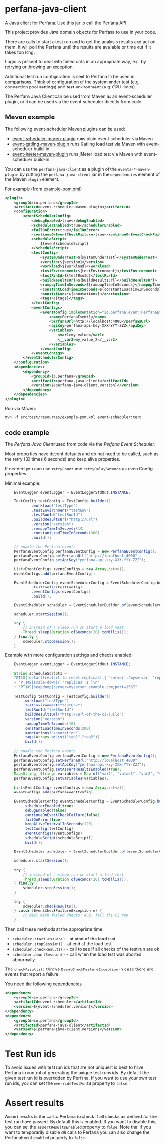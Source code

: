 # perfana-java-client

A Java client for Perfana. Use this jar to call the Perfana API.

This project provides Java domain objects for Perfana to use in your code.

There are calls to start a test run and to get the analysis results and act on them.
It will poll the Perfana until the results are available or time out if it takes too long.

Logic is present to deal with failed calls in an appropriate way, 
e.g. by retrying or throwing an exception.

Additional test run configuration is sent to Perfana to be used in comparisons.
Think of configuration of the system under test (e.g. connection pool settings)
and test environment (e.g. CPU limits).

The Perfana Java Client can be used from Maven as an event-scheduler plugin, 
or it can be used via the event-scheduler directly from code.

## Maven example

The following event-scheduler Maven plugins can be used:
* [event-scheduler-maven-plugin](https://github.com/perfana/event-scheduler-maven-plugin) runs plain event-scheduler via Maven 
* [event-gatling-maven-plugin](https://github.com/perfana/events-gatling-maven-plugin) runs Gatling load test via Maven with event-scheduler build-in
* [event-jmeter-maven-plugin](https://github.com/perfana/events-jmeter-maven-plugin)  runs jMeter load test via Maven with event-scheduler build-in

You can use the `perfana-java-client` as a plugin of the `events-*-maven-plugin`
by putting the `perfana-java-client` jar in the `dependencies` element 
of the Maven `plugin` element.

For example (from [example-pom.xml](src/test/resources/example-pom.xml)):

```xml
<plugin>
    <groupId>io.perfana</groupId>
    <artifactId>event-scheduler-maven-plugin</artifactId>
    <configuration>
        <eventSchedulerConfig>
            <debugEnabled>true</debugEnabled>
            <schedulerEnabled>true</schedulerEnabled>
            <failOnError>true</failOnError>
            <continueOnEventCheckFailure>true</continueOnEventCheckFailure>
            <scheduleScript>
                ${eventScheduleScript}
            </scheduleScript>
            <testConfig>
                <systemUnderTest>${systemUnderTest}</systemUnderTest>
                <version>${version}</version>
                <workload>${workload}</workload>
                <testEnvironment>${testEnvironment}</testEnvironment>
                <testRunId>${testRunId}</testRunId>
                <buildResultsUrl>${buildResultsUrl}</buildResultsUrl>
                <rampupTimeInSeconds>${rampupTimeInSeconds}</rampupTimeInSeconds>
                <constantLoadTimeInSeconds>${constantLoadTimeInSeconds}</constantLoadTimeInSeconds>
                <annotations>${annotations}</annotations>
                <tags>${tags}</tags>
            </testConfig>
            <eventConfigs>
                <eventConfig implementation="io.perfana.event.PerfanaEventConfig">
                    <name>PerfanaEvent1</name>
                    <perfanaUrl>http://localhost:4000</perfanaUrl>
                    <apiKey>perfana-api-key-XXX-YYY-ZZZ</apiKey>
                    <variables>
                        <var1>my_value</var1>
                        <__var2>my_value_2</__var2>
                    </variables>
                </eventConfig>
            </eventConfigs>
        </eventSchedulerConfig>
    </configuration>
    <dependencies>
        <dependency>
            <groupId>io.perfana</groupId>
            <artifactId>perfana-java-client</artifactId>
            <version>${perfana-java-client.version}</version>
        </dependency>
    </dependencies>
</plugin>
```
Run via Maven:

    mvn -f src/test/resources/example-pom.xml event-scheduler:test

## code example 

The _Perfana Java Client_ used from code via the _Perfana Event Scheduler_.

Most properties have decent defaults and do not need to be
called, such as the retry (30 times 6 seconds) and keep alive properties.

If needed you can use `retryCount` and `retryDelaySeconds` as eventConfig properties.

Minimal example:

```java
    EventLogger eventLogger = EventLoggerStdOut.INSTANCE;

    TestConfig testConfig = TestConfig.builder()
            .workload("testType")
            .testEnvironment("testEnv")
            .testRunId("testRunId")
            .buildResultsUrl("http://url")
            .version("version")
            .rampupTimeInSeconds(10)
            .constantLoadTimeInSeconds(300)
            .build();

    // enable the Perfana events
    PerfanaEventConfig perfanaEventConfig = new PerfanaEventConfig();
    perfanaEventConfig.setPerfanaUrl("http://localhost:4000");
    perfanaEventConfig.setApiKey("perfana-api-key-XXX-YYY-ZZZ");

    List<EventConfig> eventConfigs = new ArrayList<>();
    eventConfigs.add(perfanaEventConfig);

    EventSchedulerConfig eventSchedulerConfig = EventSchedulerConfig.builder()
            .testConfig(testConfig)
            .eventConfigs(eventConfigs)
            .build();

    EventScheduler scheduler = EventSchedulerBuilder.of(eventSchedulerConfig, eventLogger);

    scheduler.startSession();

    try {
        // instead of a sleep run or start a load test
        Thread.sleep(Duration.ofSeconds(20).toMillis());
    } finally {
        scheduler.stopSession();
    }
```

Example with more configuration settings and checks enabled:

```java
    EventLogger eventLogger = EventLoggerStdOut.INSTANCE;
    
    String scheduleScript1 =
    "PT1S|restart(restart to reset replicas)|{ 'server':'myserver' 'replicas':2, 'tags': [ 'first', 'second' ] }\n"
    + "PT10S|scale-down|{ 'replicas':1 }\n"
    + "PT18S|heapdump|server=myserver.example.com;port=1567";
    
    TestConfig testConfig = TestConfig.builder()
        .workload("testType")
        .testEnvironment("testEnv")
        .testRunId("testRunId")
        .buildResultsUrl("http://url-of-the-ci-build")
        .version("version")
        .rampupTimeInSeconds(10)
        .constantLoadTimeInSeconds(300)
        .annotations("annotation")
        .tags(Arrays.asList("tag1","tag2"))
        .build();
    
    // enable the Perfana events
    PerfanaEventConfig perfanaEventConfig = new PerfanaEventConfig();
    perfanaEventConfig.setPerfanaUrl("http://localhost:4000");
    perfanaEventConfig.setApiKey("perfana-api-key-XXX-YYY-ZZZ");
    perfanaEventConfig.setAssertResultsEnabled(true);
    Map<String, String> variables = Map.of("var1", "value1", "var2", "value2");
    perfanaEventConfig.setVariables(variables);
    
    List<EventConfig> eventConfigs = new ArrayList<>();
    eventConfigs.add(perfanaEventConfig);
    
    EventSchedulerConfig eventSchedulerConfig = EventSchedulerConfig.builder()
        .schedulerEnabled(true)
        .debugEnabled(false)
        .continueOnEventCheckFailure(false)
        .failOnError(true)
        .keepAliveIntervalInSeconds(120)
        .testConfig(testConfig)
        .eventConfigs(eventConfigs)
        .scheduleScript(scheduleScript1)
        .build();
    
    EventScheduler scheduler = EventSchedulerBuilder.of(eventSchedulerConfig, eventLogger);
    
    scheduler.startSession();
    
    try {
        // instead of a sleep run or start a load test
        Thread.sleep(Duration.ofSeconds(20).toMillis());
    } finally {
        scheduler.stopSession();
    }

    try {
        scheduler.checkResults();
    } catch (EventCheckFailureException e) {
        // deal with failed checks: e.g. fail the CI run
    }
```

Then call these methods at the appropriate time:

* `scheduler.startSession()` - at start of the load test 
* `scheduler.stopSession()` - at end of the load test
* `scheduler.checkResults()` - call to see if all checks of the test run are ok
* `scheduler.abortSession()` - call when the load test was aborted abnormally

The `checkResults()` throws `EventCheckFailureException` in case there are
events that report a failure.

You need the following dependencies:

```xml
<dependency>
    <groupId>io.perfana</groupId>
    <artifactId>event-scheduler</artifactId>
    <version>${event-scheduler.version}</version>
</dependency>
<dependency>
    <groupId>io.perfana</groupId>
    <artifactId>perfana-java-client</artifactId>
    <version>${perfana-java-client.version}</version>
</dependency>
```

# Test Run ids

To avoid issues with test run ids that are not unique it is best to have Perfana in control
of generating the unique test runs ids. By default the given test run id is overridden by Perfana.
If you want to use your own test run ids, you can set the `overrideTestRunId` property to `false`.

# Assert results

Assert results is the call to Perfana to check if all checks as defined for the test run have passed.
By default this is enabled. If you want to disable this, you can set the `assertResultsEnabled` property to `false`.
Note that if you want to temporarily disable _all_ calls to Perfana you can also change
the PerfanaEvent `enabled` property to `false`.